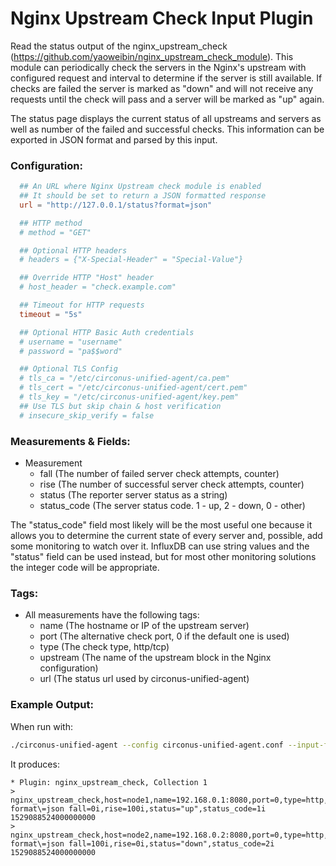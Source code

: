 # Nginx Upstream Check Input Plugin

Read the status output of the nginx_upstream_check (https://github.com/yaoweibin/nginx_upstream_check_module).
This module can periodically check the servers in the Nginx's upstream with configured request and interval to determine
if the server is still available. If checks are failed the server is marked as "down" and will not receive any requests
until the check will pass and a server will be marked as "up" again.

The status page displays the current status of all upstreams and servers as well as number of the failed and successful
checks. This information can be exported in JSON format and parsed by this input.

### Configuration:

```toml
  ## An URL where Nginx Upstream check module is enabled
  ## It should be set to return a JSON formatted response
  url = "http://127.0.0.1/status?format=json"

  ## HTTP method
  # method = "GET"

  ## Optional HTTP headers
  # headers = {"X-Special-Header" = "Special-Value"}

  ## Override HTTP "Host" header
  # host_header = "check.example.com"

  ## Timeout for HTTP requests
  timeout = "5s"

  ## Optional HTTP Basic Auth credentials
  # username = "username"
  # password = "pa$$word"

  ## Optional TLS Config
  # tls_ca = "/etc/circonus-unified-agent/ca.pem"
  # tls_cert = "/etc/circonus-unified-agent/cert.pem"
  # tls_key = "/etc/circonus-unified-agent/key.pem"
  ## Use TLS but skip chain & host verification
  # insecure_skip_verify = false
```

### Measurements & Fields:

- Measurement
    - fall (The number of failed server check attempts, counter)
    - rise (The number of successful server check attempts, counter)
    - status (The reporter server status as a string)
    - status_code (The server status code. 1 - up, 2 - down, 0 - other)

The "status_code" field most likely will be the most useful one because it allows you to determine the current
state of every server and, possible, add some monitoring to watch over it. InfluxDB can use string values and the
"status" field can be used instead, but for most other monitoring solutions the integer code will be appropriate.

### Tags:

- All measurements have the following tags:
    - name (The hostname or IP of the upstream server)
    - port (The alternative check port, 0 if the default one is used)
    - type (The check type, http/tcp)
    - upstream (The name of the upstream block in the Nginx configuration)
    - url (The status url used by circonus-unified-agent)

### Example Output:

When run with:
```sh
./circonus-unified-agent --config circonus-unified-agent.conf --input-filter nginx_upstream_check --test
```

It produces:
```
* Plugin: nginx_upstream_check, Collection 1
> nginx_upstream_check,host=node1,name=192.168.0.1:8080,port=0,type=http,upstream=my_backends,url=http://127.0.0.1:80/status?format\=json fall=0i,rise=100i,status="up",status_code=1i 1529088524000000000
> nginx_upstream_check,host=node2,name=192.168.0.2:8080,port=0,type=http,upstream=my_backends,url=http://127.0.0.1:80/status?format\=json fall=100i,rise=0i,status="down",status_code=2i 1529088524000000000
```
